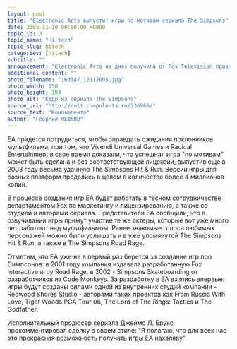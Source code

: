 ```yaml
---
layout: post
title: "Electronic Arts выпустит игры по мотивам сериала The Simpsons"
date: 2005-11-18 00:00:00 +0000
topic_id: 3
topic_name: "Hi-tech"
topic_slug: hitech
categories: [hitech]
subtitle: ""
announcement: "Electronic Arts на днях получила от Fox Television права на выпуск компьютерных игр по мотивам чрезвычайно популярного в Штатах мультипликационного сериала The Simpsons. Хотя детали сделки оглашены не были, в EA заявляют, что в рамках этого долгосрочного и \"эксклюзивного\" партнерства будет создано несколько игровых продуктов, которые выйдут на базе приставок нового поколения."
additional_content: ""
photo_filename: "163147_12112005.jpg"
photo_width: 150
photo_height: 104
photo_alt: "Кадр из сериала The Simpsons"
source_url: "http://cult.compulenta.ru/236966/"
source_text: "Компьюлента"
author: "Георгий МЕШКОВ"
---
```

EA придется потрудиться, чтобы оправдать ожидания поклонников мультфильма, при том, что Vivendi Universal Games и Radical Entertainment в свое время доказали, что успешная игра "по мотивам" может быть сделана и без соответствующей лицензии, выпустив еще в 2003 году весьма удачную The Simpsons Hit & Run. Версии игры для разных платформ продались в целом в количестве более 4 миллионов копий.

В процессе создания игр EA будет работать в тесном сотрудничестве департаментом Fox по маркетингу и лицензированию, а также со студией и авторами сериала. Представители EA сообщили, что в озвучивании игры примут участие те же актеры, которые вот уже много лет работают над мультфильмом. Ранее знакомые голоса любимых персонажей можно было услышать и в уже упомянутой The Simpsons Hit & Run, а также в The Simpsons Road Rage.

Отметим, что EA уже не в первый раз берется за создание игр про Симпсонов: в 2001 году компания издавала разработанную Fox Interactive игру Road Rage, в 2002 - Simpsons Skateboarding от разработчиков из Code Monkeys. За разработку в EA взялись впервые: игры будут созданы силами одной из внутренних студий компании - Redwood Shores Studio - авторами таких проектов как From Russia With Love, Tiger Woods PGA Tour 06, The Lord of The Rings: Tactics и The Godfather.

Исполнительный продюсер сериала Джеймс Л. Брукс прокомментировал сделку в своем стиле: "Я полагаю, что для всех нас это прекрасная возможность получать игры EA нахаляву".
